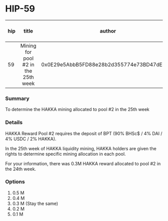# HIP-59

| hip | title | author | created | duration | Snapshot Block Number |
|----------|:----------:|:----------:|:----------:|:----------:|:----------:|
| 59 | Mining for pool #2 in the 25th week | 0x0E29e5AbbB5FD88e28b2d355774e73BD47dE3bcd | 2021-02-16 13:00 | 1 | 11868629 |


### Summary
To determine the HAKKA mining allocated to pool #2 in the 25th week

### Details

HAKKA Reward Pool #2 requires the deposit of BPT (90% BHSc$ / 4% DAI / 4% USDC / 2% HAKKA).

In the 25th week of HAKKA liquidity mining, HAKKA holders are given the rights to determine specific mining allocation in each pool.

For your information, there was 0.3M HAKKA reward allocated to pool #2 in the 24th week.

### Options
1. 0.5 M
2. 0.4 M
3. 0.3 M (Stay the same)
4. 0.2 M
5. 0.1 M
